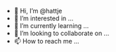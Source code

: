 - 👋 Hi, I’m @hattje
- 👀 I’m interested in ... 
- 🌱 I’m currently learning ...
- 💞️ I’m looking to collaborate on ...
- 📫 How to reach me ...

<!---
hattje/hattje is a ✨ special ✨ repository because its `README.md` (this file) appears on your GitHub profile.
You can click the Preview link to take a look at your changes.
--->
